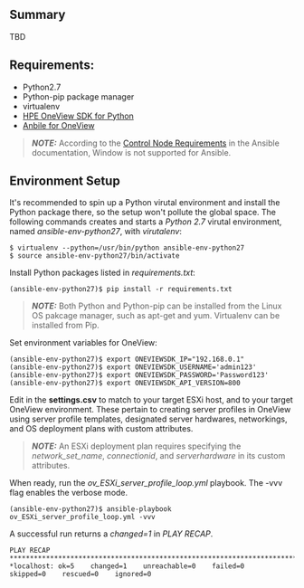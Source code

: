 ## Summary
TBD  

## Requirements:
- Python2.7
- Python-pip package manager
- virtualenv
- [HPE OneView SDK for Python](https://github.com/HewlettPackard/python-hpOneView#installation)
- [Anbile for OneView](https://github.com/HewlettPackard/oneview-ansible#setup)

> **_NOTE:_** According to the [Control Node Requirements](https://docs.ansible.com/ansible/latest/installation_guide/intro_installation.html#control-node-requirements) in the Ansible documentation, Window is not supported for Ansible.
## Environment Setup
It's recommended to spin up a Python virutal environment and install the Python package there, so the setup won't pollute the global space. The following commands creates and starts a *Python 2.7* virutal environment, named *ansible-env-python27*, with *virutalenv*:
```
$ virtualenv --python=/usr/bin/python ansible-env-python27
$ source ansible-env-python27/bin/activate
```
Install Python packages listed in *requirements.txt*:
```
(ansible-env-python27)$ pip install -r requirements.txt
```
> **_NOTE:_** Both Python and Python-pip can be installed from the Linux OS pakcage manager, such as apt-get and yum. Virtualenv can be installed from Pip. 

Set environment variables for OneView:
```
(ansible-env-python27)$ export ONEVIEWSDK_IP="192.168.0.1"
(ansible-env-python27)$ export ONEVIEWSDK_USERNAME='admin123'
(ansible-env-python27)$ export ONEVIEWSDK_PASSWORD='Password123'
(ansible-env-python27)$ export ONEVIEWSDK_API_VERSION=800
```
Edit in the **settings.csv** to match to your target ESXi host, and to your target OneView environment. These pertain to creating server profiles in OneView using server profile templates, designated server hardwares, networkings, and OS deployment plans with custom attributes.
> **_NOTE:_** An ESXi deployment plan requires specifying the *network_set_name*, *connectionid*, and *serverhardware* in its custom attributes. 

When ready, run the *ov_ESXi_server_profile_loop.yml* playbook. The -vvv flag enables the verbose mode.
```
(ansible-env-python27)$ ansible-playbook ov_ESXi_server_profile_loop.yml -vvv
```
A successful run returns a *changed=1* in *PLAY RECAP*.
```
PLAY RECAP **************************************************************************************
*localhost: ok=5    changed=1    unreachable=0    failed=0    skipped=0    rescued=0    ignored=0
```
